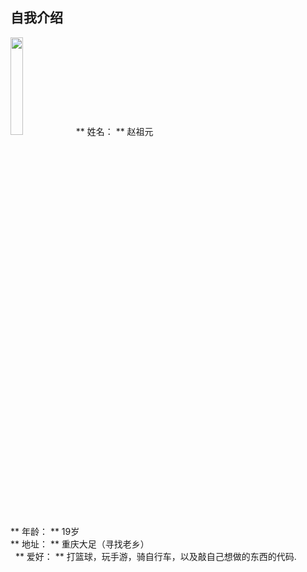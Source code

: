 ## 自我介绍
<img src="http://b319.photo.store.qq.com/psb?/V10Hvxck4QCdZ7/9VlZEeZ7iUG5AETyudX15.BuTF2dwnvjkY*ZNGHZrqE!/b/dD8BAAAAAAAA&bo=OASgBQAAAAARB6k!&rf=viewer_4" width="20%" alt=""/>  
** 姓名： ** 赵祖元<br>
** 年龄： ** 19岁<br>
** 地址： ** 重庆大足（寻找老乡）<br>  
** 爱好： ** 打篮球，玩手游，骑自行车，以及敲自己想做的东西的代码.<br>
